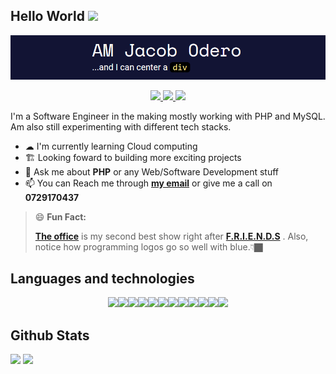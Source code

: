 ## Hello World <img src="https://raw.githubusercontent.com/MartinHeinz/MartinHeinz/master/wave.gif" width="30px"> 


![](Cap.PNG)

<p align="center">
    <a href ="mailto:jackjax617@gmail.com">
        <img src="https://img.shields.io/badge/-GMAIL-success?style=flat&logo=gmail"/>
    </a>
    <a href ="https://www.linkedin.com/in/jacob-odero-b649151b6">
        <img src="https://img.shields.io/badge/-LINKEDIN-blueviolet?style=flat&logo=linkedin"/>
    </a>
    <a href ="https://jacobjax.github.io/portfolio_website/">
        <img src="https://img.shields.io/badge/-PORTFOLIO-ff69b4?style=flat&logo=appveyor"/>
    </a>
</p>

I'm a Software Engineer in the making mostly working with PHP and MySQL. Am also still experimenting with different tech stacks.

* ☁ I'm currently learning Cloud computing
* 🏗 Looking foward to building more exciting projects
* 💬 Ask me about **PHP** or any Web/Software Development stuff
* 📫 You can Reach me through **[my email](mailto:jackjax617@gmail.com)** or give me a call on **0729170437**


> 😄 **Fun Fact:** 
>
>**[The office](https://www.imdb.com/title/tt0386676/)** is my second best show right after **[F.R.I.E.N.D.S](https://www.imdb.com/title/tt0108778/)** .
> Also, notice how programming logos go so well with blue.👇🏿


## Languages and technologies


<p align="center">
    <img src="https://img.shields.io/badge/-HTML-blue?style=for-the-badge&logo=html5"/><img src="https://img.shields.io/badge/-CSS-9cf?style=for-the-badge&logo=css3"/><img src="https://img.shields.io/badge/-JavaScript-blue?style=for-the-badge&logo=JavaScript"/><img src="https://img.shields.io/badge/-PHP-9cf?style=for-the-badge&logo=PHP"/><img src="https://img.shields.io/badge/-Python-blue?style=for-the-badge&logo=Python"/><img src="https://img.shields.io/badge/-Flask-9cf?style=for-the-badge&logo=Flask"/><img src="https://img.shields.io/badge/-Java-blue?style=for-the-badge&logo=Java"/><img src="https://img.shields.io/badge/-C_sharp-9cf?style=for-the-badge&logo=C%20Sharp"/><img src="https://img.shields.io/badge/-Git-blue?style=for-the-badge&logo=Git"/><img src="https://img.shields.io/badge/-Terminal-9cf?style=for-the-badge&logo=Windows%20Terminal"/><img src="https://img.shields.io/badge/-MySQL-blue?style=for-the-badge&logo=MySQL"/><img src="https://img.shields.io/badge/-MS_SQL-9cf?style=for-the-badge&logo=Microsoft%20SQL%20Server"/>
</p>

## Github Stats

<img height="150px" src="https://github-readme-stats.vercel.app/api?username=JacobJax&hide=contribs&hide_border=true&show_icons=true&theme=github_dark"/> <img height="150px" src="https://github-readme-stats.vercel.app/api/top-langs/?username=JacobJax&hide=css&hide_border=true&card_width=320&layout=compact&langs_count=7&theme=github_dark"/>
